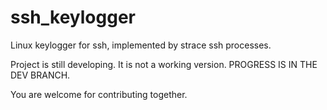 # ssh_keylogger
Linux keylogger for ssh, implemented by strace ssh processes.

Project is still developing. It is not a working version.
PROGRESS IS IN THE DEV BRANCH.

You are welcome for contributing together.
